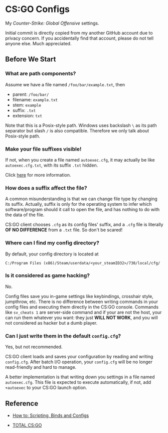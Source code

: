 # CS:GO Configs

My *Counter-Strike: Global Offensive* settings.

Initial commit is directly copied from my another GitHub account due to privacy concern. If you accidentally find that account, please do not tell anyone else. Much appreciated.

## Before We Start

### What are path components?

Assume we have a file named `/foo/bar/example.txt`, then

- parent: `/foo/bar/`
- filename: `example.txt`
- stem: `example`
- suffix: `.txt`
- extension: `txt`

Note that this is a Posix-style path. Windows uses backslash `\` as its path separator but slash `/` is also compatible. Therefore we only talk about Posix-style path.

### Make your file suffixes visible!

If not, when you create a file named `autoexec.cfg`, it may actually be like `autoexec.cfg.txt`, with its suffix `.txt` hidden.

Click [here](https://support.microsoft.com/en-us/windows/common-file-name-extensions-in-windows-da4a4430-8e76-89c5-59f7-1cdbbc75cb01) for more information.

### How does a suffix affect the file?

A common misunderstanding is that we can change file type by changing its suffix. Actually, suffix is only for the operating system to infer which software/program should it call to open the file, and has nothing to do with the data of the file.

CS:GO client chooses `.cfg` as its config files' suffix, and a `.cfg` file is literally **OF NO DIFFERENCE** from a `.txt` file. So don't be scared!

### Where can I find my config directory?

By default, your config directory is located at

```
C:/Program Files (x86)/Steam/userdata/<your_steamID32>/730/local/cfg/
```

### Is it considered as game hacking?

No.

Config files save you in-game settings like keybindings, crosshair style, jumpthrow, etc. There is no difference between writing commands in your config files and executing them directly in the CS:GO console. Commands like `sv_cheats 1` are server-side command and if your are not the host, your can run them whatever you want: they just **WILL NOT WORK**, and you will not considered as hacker but a dumb player.

### Can I just write them in the default `config.cfg`?

Yes, but not recommended.

CS:GO client loads and saves your configuration by reading and writing `config.cfg`. After batch I/O operation, your `config.cfg` will be no longer read-friendly and hard to manage.

A better implementation is that writing down you settings in a file named `autoexec.cfg`. This file is expected to execute automatically, if not, add `+autoexec` to your CS:GO launch option.

## Reference

- [How to: Scripting, Binds and Configs](https://steamcommunity.com/sharedfiles/filedetails/?id=314801693)

- [TOTAL CS:GO](https://totalcsgo.com/commands)
